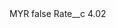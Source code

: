 <?xml version="1.0" encoding="UTF-8"?>
<CustomMetadata xmlns="http://soap.sforce.com/2006/04/metadata" xmlns:xsi="http://www.w3.org/2001/XMLSchema-instance" xmlns:xsd="http://www.w3.org/2001/XMLSchema">
    <label>MYR</label>
    <protected>false</protected>
    <values>
        <field>Rate__c</field>
        <value xsi:type="xsd:double">4.02</value>
    </values>
</CustomMetadata>
